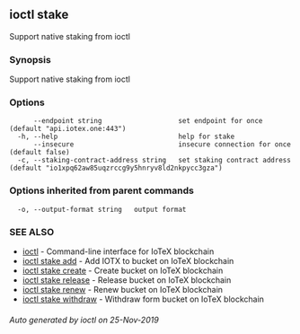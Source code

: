 ## ioctl stake

Support native staking from ioctl

### Synopsis

Support native staking from ioctl

### Options

```
      --endpoint string                   set endpoint for once (default "api.iotex.one:443")
  -h, --help                              help for stake
      --insecure                          insecure connection for once (default false)
  -c, --staking-contract-address string   set staking contract address (default "io1xpq62aw85uqzrccg9y5hnryv8ld2nkpycc3gza")
```

### Options inherited from parent commands

```
  -o, --output-format string   output format
```

### SEE ALSO

* [ioctl](../README.md)	 - Command-line interface for IoTeX blockchain
* [ioctl stake add](ioctl_stake_add.md)	 - Add IOTX to bucket on IoTeX blockchain
* [ioctl stake create](ioctl_stake_create.md)	 - Create bucket on IoTeX blockchain
* [ioctl stake release](ioctl_stake_release.md)	 - Release bucket on IoTeX blockchain
* [ioctl stake renew](ioctl_stake_renew.md)	 - Renew bucket on IoTeX blockchain
* [ioctl stake withdraw](ioctl_stake_withdraw.md)	 - Withdraw form bucket on IoTeX blockchain

###### Auto generated by ioctl on 25-Nov-2019

